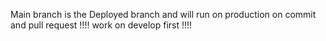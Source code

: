 Main branch is the Deployed branch and will run on production on commit and pull request
!!!! work on develop first !!!!
